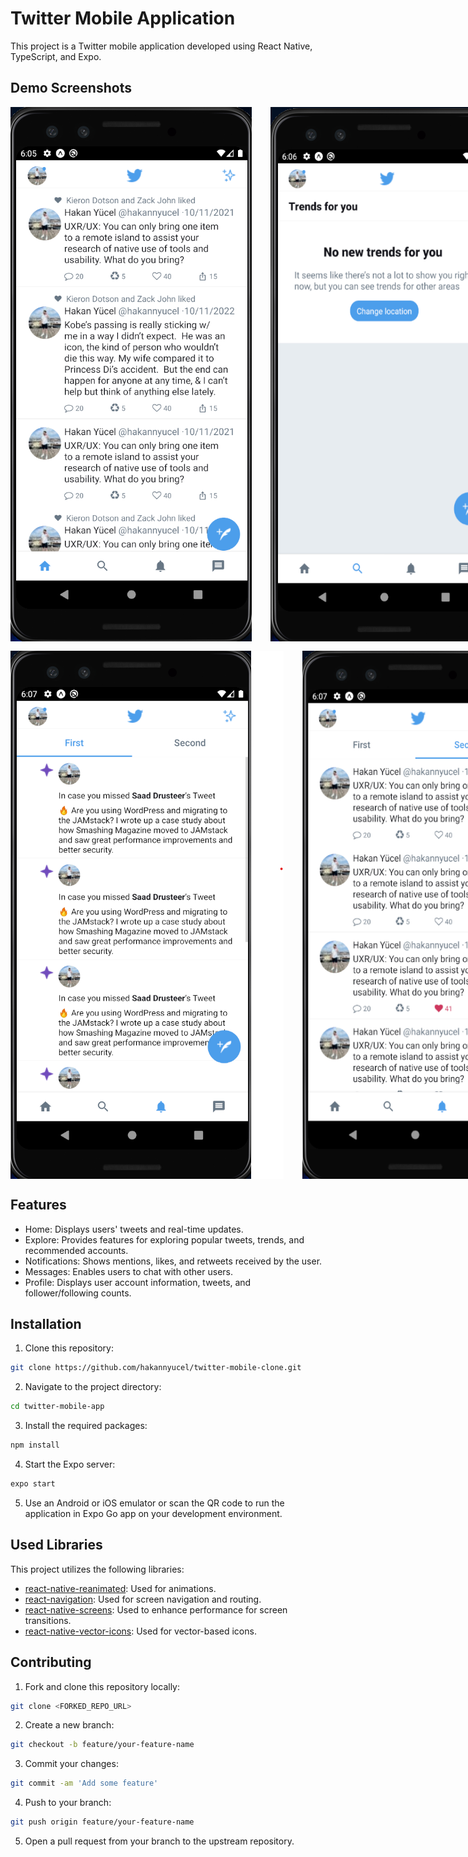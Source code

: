 # Twitter Mobile Application

This project is a Twitter mobile application developed using React Native, TypeScript, and Expo.

## Demo Screenshots

<div style="display: flex; flex-wrap: no-wrap; gap: 30px; margin-bottom: 15px;">
<img src="./assets/github/1.png" alt="Screen 1" style="flex: 1;" />
<img src="./assets/github/2.png" alt="Screen 2" style="flex: 1;" />
</div>

<div style="display: flex; flex-wrap: no-wrap; gap: 30px;">
<img src="./assets/github/3.png" alt="Screen 3" style="flex: 1;" />
<img src="./assets/github/4.png" alt="Screen 4" style="flex: 1;" />
</div>

## Features

- Home: Displays users' tweets and real-time updates.
- Explore: Provides features for exploring popular tweets, trends, and recommended accounts.
- Notifications: Shows mentions, likes, and retweets received by the user.
- Messages: Enables users to chat with other users.
- Profile: Displays user account information, tweets, and follower/following counts.

## Installation

1. Clone this repository:

```bash
git clone https://github.com/hakannyucel/twitter-mobile-clone.git
```

2. Navigate to the project directory:

```bash
cd twitter-mobile-app
```

3. Install the required packages:

```bash
npm install
```

4. Start the Expo server:

```bash
expo start
```

5. Use an Android or iOS emulator or scan the QR code to run the application in Expo Go app on your development environment.

## Used Libraries

This project utilizes the following libraries:

- [react-native-reanimated](https://github.com/software-mansion/react-native-reanimated): Used for animations.
- [react-navigation](https://reactnavigation.org/): Used for screen navigation and routing.
- [react-native-screens](https://github.com/software-mansion/react-native-screens): Used to enhance performance for screen transitions.
- [react-native-vector-icons](https://github.com/oblador/react-native-vector-icons): Used for vector-based icons.

## Contributing

1. Fork and clone this repository locally:

```bash
git clone <FORKED_REPO_URL>
```

2. Create a new branch:

```bash
git checkout -b feature/your-feature-name
```

3. Commit your changes:

```bash
git commit -am 'Add some feature'
```

4. Push to your branch:

```bash
git push origin feature/your-feature-name
```

5. Open a pull request from your branch to the upstream repository.
